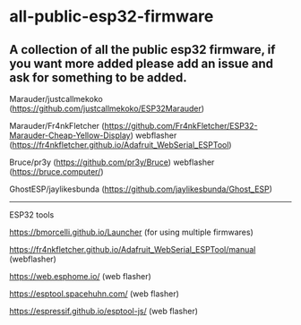 # all-public-esp32-firmware
A collection of all the public esp32 firmware, if you want more added please add an issue and ask for something to be added.
------------------------------------------------------------------------------------------------------------------------------------------------------------------------------------------
Marauder/justcallmekoko (https://github.com/justcallmekoko/ESP32Marauder)

Marauder/Fr4nkFletcher  (https://github.com/Fr4nkFletcher/ESP32-Marauder-Cheap-Yellow-Display) webflasher (https://fr4nkfletcher.github.io/Adafruit_WebSerial_ESPTool)

Bruce/pr3y (https://github.com/pr3y/Bruce) webflasher (https://bruce.computer/)

GhostESP/jaylikesbunda (https://github.com/jaylikesbunda/Ghost_ESP)


---------------------------------------------------------------------------------------------------------------------------------------------------------------------------------------------

ESP32 tools


https://bmorcelli.github.io/Launcher (for using multiple firmwares)

https://fr4nkfletcher.github.io/Adafruit_WebSerial_ESPTool/manual (webflasher)

https://web.esphome.io/ (web flasher)

https://esptool.spacehuhn.com/ (web flasher)

https://espressif.github.io/esptool-js/ (web flasher)
